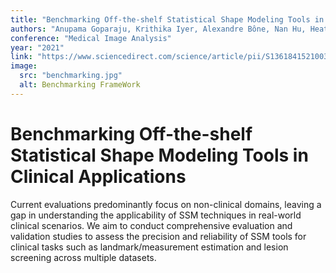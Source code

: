 ```yaml
---
title: "Benchmarking Off-the-shelf Statistical Shape Modeling Tools in Clinical Applications"
authors: "Anupama Goparaju, Krithika Iyer, Alexandre Bône, Nan Hu, Heath B. Henninger, Andrew E. Anderson, Stanley Durrleman, Matthijs Jacxsens, Alan Morris, Ibolya Csecs, Nassir Marrouche, Shireen Y. Elhabian"
conference: "Medical Image Analysis"
year: "2021"
link: "https://www.sciencedirect.com/science/article/pii/S1361841521003169"
image:
  src: "benchmarking.jpg"
  alt: Benchmarking FrameWork
---
```


# Benchmarking Off-the-shelf Statistical Shape Modeling Tools in Clinical Applications

Current evaluations predominantly focus on non-clinical domains, leaving a gap in understanding the applicability of SSM techniques in real-world clinical scenarios. We aim to conduct comprehensive evaluation and validation studies to assess the precision and reliability of SSM tools for clinical tasks such as landmark/measurement estimation and lesion screening across multiple datasets.